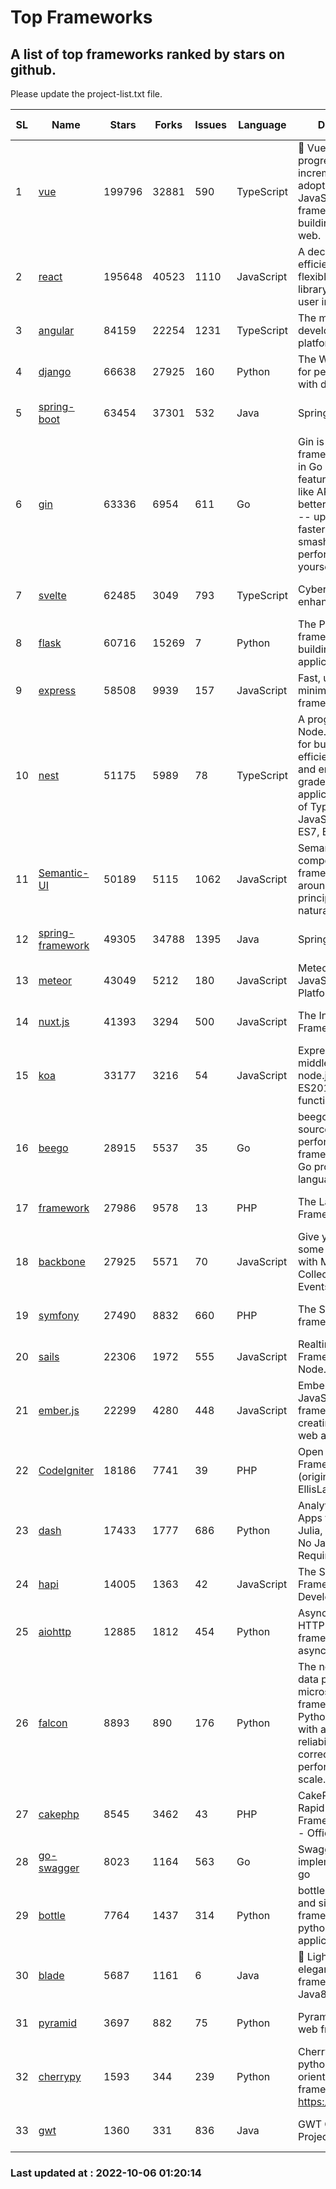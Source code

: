 # Top Frameworks
## A list of top frameworks ranked by stars on github.  
Please update the project-list.txt file.

| SL| Name  | Stars| Forks| Issues | Language | Description | Last Commit |
| --| ------| -----| ---- | ------ | -------- | ----------- | ----------- |
| 1 | [vue](https://github.com/vuejs/vue) | 199796 | 32881 | 590 | TypeScript | 🖖 Vue.js is a progressive, incrementally-adoptable JavaScript framework for building UI on the web. | 2022-09-01 06:31:31 |
| 2 | [react](https://github.com/facebook/react) | 195648 | 40523 | 1110 | JavaScript | A declarative, efficient, and flexible JavaScript library for building user interfaces. | 2022-10-05 17:14:40 |
| 3 | [angular](https://github.com/angular/angular) | 84159 | 22254 | 1231 | TypeScript | The modern web developer’s platform | 2022-10-05 22:16:43 |
| 4 | [django](https://github.com/django/django) | 66638 | 27925 | 160 | Python | The Web framework for perfectionists with deadlines. | 2022-10-05 12:04:49 |
| 5 | [spring-boot](https://github.com/spring-projects/spring-boot) | 63454 | 37301 | 532 | Java | Spring Boot | 2022-10-05 14:36:38 |
| 6 | [gin](https://github.com/gin-gonic/gin) | 63336 | 6954 | 611 | Go | Gin is a HTTP web framework written in Go (Golang). It features a Martini-like API with much better performance -- up to 40 times faster. If you need smashing performance, get yourself some Gin. | 2022-09-20 06:44:55 |
| 7 | [svelte](https://github.com/sveltejs/svelte) | 62485 | 3049 | 793 | TypeScript | Cybernetically enhanced web apps | 2022-10-05 16:21:31 |
| 8 | [flask](https://github.com/pallets/flask) | 60716 | 15269 | 7 | Python | The Python micro framework for building web applications. | 2022-10-05 03:09:06 |
| 9 | [express](https://github.com/expressjs/express) | 58508 | 9939 | 157 | JavaScript | Fast, unopinionated, minimalist web framework for node. | 2022-08-20 01:12:14 |
| 10 | [nest](https://github.com/nestjs/nest) | 51175 | 5989 | 78 | TypeScript | A progressive Node.js framework for building efficient, scalable, and enterprise-grade server-side applications on top of TypeScript & JavaScript (ES6, ES7, ES8) 🚀 | 2022-10-05 13:57:39 |
| 11 | [Semantic-UI](https://github.com/Semantic-Org/Semantic-UI) | 50189 | 5115 | 1062 | JavaScript | Semantic is a UI component framework based around useful principles from natural language. | 2022-10-05 17:03:07 |
| 12 | [spring-framework](https://github.com/spring-projects/spring-framework) | 49305 | 34788 | 1395 | Java | Spring Framework | 2022-10-05 19:04:39 |
| 13 | [meteor](https://github.com/meteor/meteor) | 43049 | 5212 | 180 | JavaScript | Meteor, the JavaScript App Platform | 2022-09-30 18:47:59 |
| 14 | [nuxt.js](https://github.com/nuxt/nuxt.js) | 41393 | 3294 | 500 | JavaScript | The Intuitive Vue(2) Framework | 2022-09-05 13:31:52 |
| 15 | [koa](https://github.com/koajs/koa) | 33177 | 3216 | 54 | JavaScript | Expressive middleware for node.js using ES2017 async functions | 2022-10-05 16:18:05 |
| 16 | [beego](https://github.com/beego/beego) | 28915 | 5537 | 35 | Go | beego is an open-source, high-performance web framework for the Go programming language. | 2022-09-14 08:37:19 |
| 17 | [framework](https://github.com/laravel/framework) | 27986 | 9578 | 13 | PHP | The Laravel Framework. | 2022-10-05 18:35:36 |
| 18 | [backbone](https://github.com/jashkenas/backbone) | 27925 | 5571 | 70 | JavaScript | Give your JS App some Backbone with Models, Views, Collections, and Events | 2022-08-23 08:30:45 |
| 19 | [symfony](https://github.com/symfony/symfony) | 27490 | 8832 | 660 | PHP | The Symfony PHP framework | 2022-10-05 16:34:26 |
| 20 | [sails](https://github.com/balderdashy/sails) | 22306 | 1972 | 555 | JavaScript | Realtime MVC Framework for Node.js | 2022-09-02 20:00:35 |
| 21 | [ember.js](https://github.com/emberjs/ember.js) | 22299 | 4280 | 448 | JavaScript | Ember.js - A JavaScript framework for creating ambitious web applications | 2022-10-03 19:32:10 |
| 22 | [CodeIgniter](https://github.com/bcit-ci/CodeIgniter) | 18186 | 7741 | 39 | PHP | Open Source PHP Framework (originally from EllisLab) | 2022-06-27 19:12:41 |
| 23 | [dash](https://github.com/plotly/dash) | 17433 | 1777 | 686 | Python | Analytical Web Apps for Python, R, Julia, and Jupyter. No JavaScript Required. | 2022-09-23 13:57:16 |
| 24 | [hapi](https://github.com/hapijs/hapi) | 14005 | 1363 | 42 | JavaScript | The Simple, Secure Framework Developers Trust | 2022-08-24 06:29:54 |
| 25 | [aiohttp](https://github.com/aio-libs/aiohttp) | 12885 | 1812 | 454 | Python | Asynchronous HTTP client/server framework for asyncio and Python | 2022-09-30 19:12:31 |
| 26 | [falcon](https://github.com/falconry/falcon) | 8893 | 890 | 176 | Python | The no-magic web data plane API and microservices framework for Python developers, with a focus on reliability, correctness, and performance at scale. | 2022-10-03 20:28:31 |
| 27 | [cakephp](https://github.com/cakephp/cakephp) | 8545 | 3462 | 43 | PHP | CakePHP: The Rapid Development Framework for PHP - Official Repository | 2022-10-05 19:34:06 |
| 28 | [go-swagger](https://github.com/go-swagger/go-swagger) | 8023 | 1164 | 563 | Go | Swagger 2.0 implementation for go | 2022-09-25 19:27:04 |
| 29 | [bottle](https://github.com/bottlepy/bottle) | 7764 | 1437 | 314 | Python | bottle.py is a fast and simple micro-framework for python web-applications. | 2022-09-05 15:24:52 |
| 30 | [blade](https://github.com/lets-blade/blade) | 5687 | 1161 | 6 | Java | :rocket: Lightning fast and elegant mvc framework for Java8 | 2022-05-10 12:38:06 |
| 31 | [pyramid](https://github.com/Pylons/pyramid) | 3697 | 882 | 75 | Python | Pyramid - A Python web framework | 2022-09-29 23:22:56 |
| 32 | [cherrypy](https://github.com/cherrypy/cherrypy) | 1593 | 344 | 239 | Python | CherryPy is a pythonic, object-oriented HTTP framework.      https://cherrypy.dev | 2022-07-17 20:36:25 |
| 33 | [gwt](https://github.com/gwtproject/gwt) | 1360 | 331 | 836 | Java | GWT Open Source Project | 2022-07-26 22:23:28 |

### Last updated at : 2022-10-06 01:20:14
